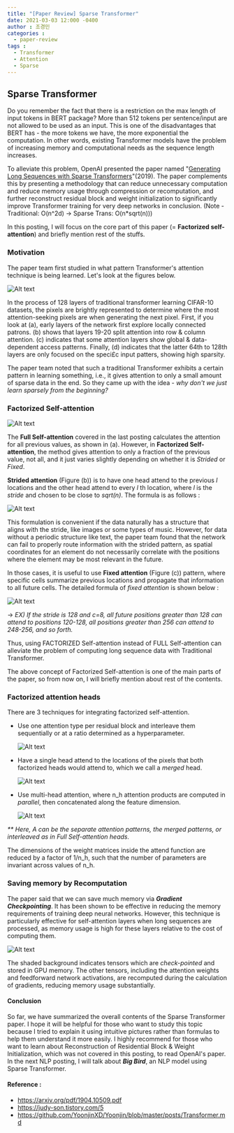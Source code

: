 ```yaml
---
title: "[Paper Review] Sparse Transformer"
date: 2021-03-03 12:000 -0400
author : 조경민
categories :
  - paper-review
tags :
  - Transformer
  - Attention
  - Sparse
---
```


## Sparse Transformer

Do you remember the fact that there is a restriction on the max length of input tokens in BERT package? More than 512 tokens per sentence/input are not allowed to be used as an input. This is one of the disadvantages that BERT has - the more tokens we have, the more exponential the computation. In other words, existing Transformer models have the problem of increasing memory and computational needs as the sequence length increases.

To alleviate this problem, OpenAI presented the paper named "[Generating Long Sequences with Sparse Transformers](https://arxiv.org/pdf/1904.10509.pdf)"(2019). The paper complements this by presenting a methodology that can reduce unnecessary computation and reduce memory usage through compression or recomputation, and further reconstruct residual block and weight initialization to significantly improve Transformer training for very deep networks in conclusion. (Note - Traditional: O(n^2d) -> Sparse Trans: O(n*sqrt(n)))

In this posting, I will focus on the core part of this paper (= **Factorized self-attention**) and briefly mention rest of the stuffs.



### Motivation

The paper team first studied in what pattern Transformer's attention technique is being learned. Let's look at the figures below.

![Alt text](/assets/ST1.jpg)



In the process of 128 layers of traditional transformer learning CIFAR-10 datasets, the pixels are brightly represented to determine where the most attention-seeking pixels are when generating the next pixel. First, if you look at (a), early layers of the network first explore locally connected patrons. (b) shows that layers 19-20 split attention into row & column attention. (c) indicates that some attention layers show global & data-dependent access patterns. Finally, (d) indicates that the latter 64th to 128th layers are only focused on the speci£c input patters, showing high sparsity. 

The paper team noted that such a traditional Transformer exhibits a certain pattern in learning something, i.e., it gives attention to only a small amount of sparse data in the end. So they came up with the idea - _why don't we just learn sparsely from the beginning?_





### Factorized Self-attention

![Alt text](/assets/ST2.jpg)



The **Full Self-attention** covered in the last posting calculates the attention for all previous values, as shown in (a). However, in **Factorized Self-attention**, the method gives attention to only a fraction of the previous value, not all, and it just varies slightly depending on whether it is _Strided_ or _Fixed_. 

**Strided attention** (Figure (b)) is to have one head attend to the previous _l_ locations and the other head attend to every _l_ th location, where _l_ is the _stride_ and chosen to be close to _sqrt(n)_. The formula is as follows :

![Alt text](/assets/ST_stride.jpg)

This formulation is convenient if the data naturally has a structure that aligns with the stride, like images or some types of music. However, for data without a periodic structure like text, the paper team found that the network can fail to properly route information with the strided pattern, as spatial coordinates for an element do not necessarily correlate with the positions where the element may be most relevant in the future.

In those cases, it is useful to use **Fixed attention** (Figure (c)) pattern, where specific cells summarize previous locations and propagate that information to all future cells. The detailed formula of _fixed attention_ is shown below :

![Alt text](/assets/ST_fix.jpg)

-> _EX) If the stride is 128 and c=8, all future positions greater than 128 can attend to positions 120-128, all positions greater than 256 can attend to 248-256, and so forth._



Thus, using FACTORIZED Self-attention instead of FULL Self-attention can alleviate the problem of computing long sequence data with Traditional Transformer.

The above concept of Factorized Self-attention is one of the main parts of the paper, so from now on, I will briefly mention about rest of the contents.



### Factorized attention heads

There are 3 techniques for integrating factorized self-attention.

- Use one attention type per residual block and interleave them sequentially or at a ratio determined as a hyperparameter.

  ![Alt text](/assets/ST_att1.jpg)

- Have a single head attend to the locations of the pixels that both factorized heads would attend to, which we call a _merged_ head.

  ![Alt text](/assets/ST_att2.jpg)

- Use multi-head attention, where n_h attention products are computed in _parallel_, then concatenated along the feature dimension.

  ![Alt text](/assets/ST_att3.jpg)

_** Here, A can be the separate attention patterns, the merged patterns, or interleaved as in Full Self-attention heads._

The dimensions of the weight matrices inside the attend function are reduced by a factor of 1/n_h, such that the number of parameters are invariant across values of n_h.





### Saving memory by Recomputation

The paper said that we can save much memory via **_Gradient Checkpointing_**. It has been shown to be effective in reducing the memory requirements of training deep neural networks. However, this technique is particularly effective for self-attention layers when long sequences are processed, as memory usage is high for these layers relative to the cost of computing them.

![Alt text](/assets/ST_fig.jpg)

The shaded background indicates tensors which are _check-pointed_ and stored in GPU memory. The other tensors, including the attention weights and feedforward network activations, are recomputed during the calculation of gradients, reducing memory usage substantially.





#### Conclusion

So far, we have summarized the overall contents of the Sparse Transformer paper. I hope it will be helpful for those who want to study this topic because I tried to explain it using intuitive pictures rather than formulas to help them understand it more easily. I highly recommend for those who want to learn about Reconstruction of Residential Block & Weight Initialization, which was not covered in this posting, to read OpenAI's paper.
In the next NLP posting, I will talk about **_Big Bird_**, an NLP model using Sparse Transformer.





#### Reference :

- https://arxiv.org/pdf/1904.10509.pdf
- https://judy-son.tistory.com/5
- https://github.com/YoonjinXD/Yoonjin/blob/master/posts/Transformer.md
